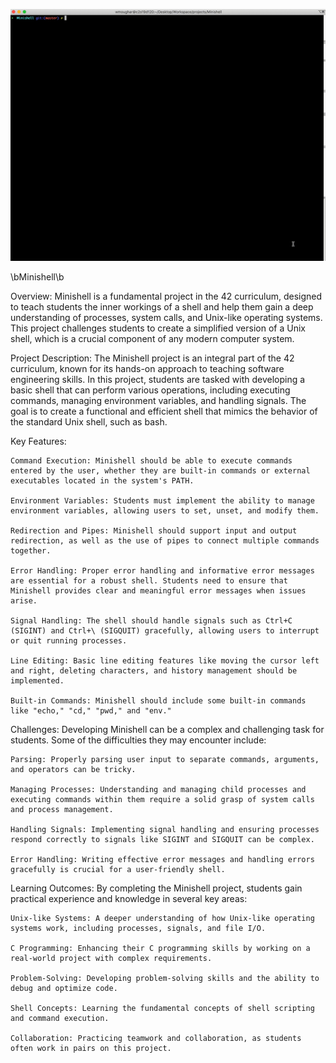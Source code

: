 ![](screen_minishell.gif)

\bMinishell\b

Overview:
Minishell is a fundamental project in the 42 curriculum, designed to teach students the inner workings of a shell and help them gain a deep understanding of processes, system calls, and Unix-like operating systems. This project challenges students to create a simplified version of a Unix shell, which is a crucial component of any modern computer system.

Project Description:
The Minishell project is an integral part of the 42 curriculum, known for its hands-on approach to teaching software engineering skills. In this project, students are tasked with developing a basic shell that can perform various operations, including executing commands, managing environment variables, and handling signals. The goal is to create a functional and efficient shell that mimics the behavior of the standard Unix shell, such as bash.

Key Features:

    Command Execution: Minishell should be able to execute commands entered by the user, whether they are built-in commands or external executables located in the system's PATH.

    Environment Variables: Students must implement the ability to manage environment variables, allowing users to set, unset, and modify them.

    Redirection and Pipes: Minishell should support input and output redirection, as well as the use of pipes to connect multiple commands together.

    Error Handling: Proper error handling and informative error messages are essential for a robust shell. Students need to ensure that Minishell provides clear and meaningful error messages when issues arise.

    Signal Handling: The shell should handle signals such as Ctrl+C (SIGINT) and Ctrl+\ (SIGQUIT) gracefully, allowing users to interrupt or quit running processes.

    Line Editing: Basic line editing features like moving the cursor left and right, deleting characters, and history management should be implemented.

    Built-in Commands: Minishell should include some built-in commands like "echo," "cd," "pwd," and "env."

Challenges:
Developing Minishell can be a complex and challenging task for students. Some of the difficulties they may encounter include:

    Parsing: Properly parsing user input to separate commands, arguments, and operators can be tricky.

    Managing Processes: Understanding and managing child processes and executing commands within them require a solid grasp of system calls and process management.

    Handling Signals: Implementing signal handling and ensuring processes respond correctly to signals like SIGINT and SIGQUIT can be complex.

    Error Handling: Writing effective error messages and handling errors gracefully is crucial for a user-friendly shell.

Learning Outcomes:
By completing the Minishell project, students gain practical experience and knowledge in several key areas:

    Unix-like Systems: A deeper understanding of how Unix-like operating systems work, including processes, signals, and file I/O.

    C Programming: Enhancing their C programming skills by working on a real-world project with complex requirements.

    Problem-Solving: Developing problem-solving skills and the ability to debug and optimize code.

    Shell Concepts: Learning the fundamental concepts of shell scripting and command execution.

    Collaboration: Practicing teamwork and collaboration, as students often work in pairs on this project.

